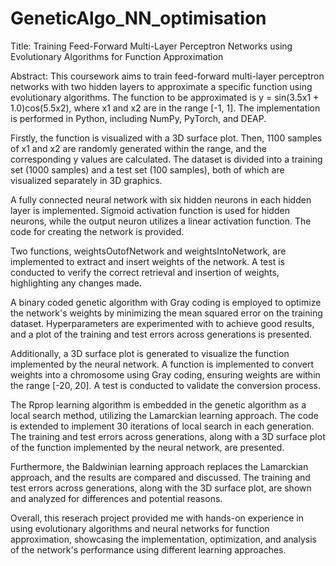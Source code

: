 # GeneticAlgo_NN_optimisation

Title: Training Feed-Forward Multi-Layer Perceptron Networks using Evolutionary Algorithms for Function Approximation

Abstract:
This coursework aims to train feed-forward multi-layer perceptron networks with two hidden layers to approximate a specific function using evolutionary algorithms. The function to be approximated is y = sin(3.5x1 + 1.0)cos(5.5x2), where x1 and x2 are in the range [-1, 1]. The implementation is performed in Python, including NumPy, PyTorch, and DEAP.

Firstly, the function is visualized with a 3D surface plot. Then, 1100 samples of x1 and x2 are randomly generated within the range, and the corresponding y values are calculated. The dataset is divided into a training set (1000 samples) and a test set (100 samples), both of which are visualized separately in 3D graphics.

A fully connected neural network with six hidden neurons in each hidden layer is implemented. Sigmoid activation function is used for hidden neurons, while the output neuron utilizes a linear activation function. The code for creating the network is provided.

Two functions, weightsOutofNetwork and weightsIntoNetwork, are implemented to extract and insert weights of the network. A test is conducted to verify the correct retrieval and insertion of weights, highlighting any changes made.

A binary coded genetic algorithm with Gray coding is employed to optimize the network's weights by minimizing the mean squared error on the training dataset. Hyperparameters are experimented with to achieve good results, and a plot of the training and test errors across generations is presented.

Additionally, a 3D surface plot is generated to visualize the function implemented by the neural network. A function is implemented to convert weights into a chromosome using Gray coding, ensuring weights are within the range [-20, 20]. A test is conducted to validate the conversion process.

The Rprop learning algorithm is embedded in the genetic algorithm as a local search method, utilizing the Lamarckian learning approach. The code is extended to implement 30 iterations of local search in each generation. The training and test errors across generations, along with a 3D surface plot of the function implemented by the neural network, are presented.

Furthermore, the Baldwinian learning approach replaces the Lamarckian approach, and the results are compared and discussed. The training and test errors across generations, along with the 3D surface plot, are shown and analyzed for differences and potential reasons.

Overall, this reserach project provided me with hands-on experience in using evolutionary algorithms and neural networks for function approximation, showcasing the implementation, optimization, and analysis of the network's performance using different learning approaches.





